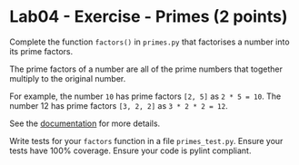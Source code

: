 # Lab04 - Exercise - Primes (2 points)

Complete the function `factors()` in `primes.py` that factorises a number into its prime factors. 

The prime factors of a number are all of the prime numbers that together multiply to the original number.

For example, the number `10` has prime factors `[2, 5]` as `2 * 5 = 10`. The number 12 has prime factors `[3, 2, 2]` as `3 * 2 * 2 = 12`.

See the [documentation](https://en.wikipedia.org/wiki/Table_of_prime_factors) for more details.

Write tests for your `factors` function in a file `primes_test.py`. Ensure your tests have 100% coverage. Ensure your code is pylint compliant.
